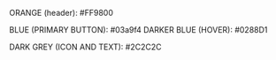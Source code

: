 <!-- Color Palette for Donor Management Portal -->


ORANGE (header): #FF9800 

BLUE (PRIMARY BUTTON): #03a9f4
DARKER BLUE (HOVER): #0288D1

DARK GREY (ICON AND TEXT): #2C2C2C







